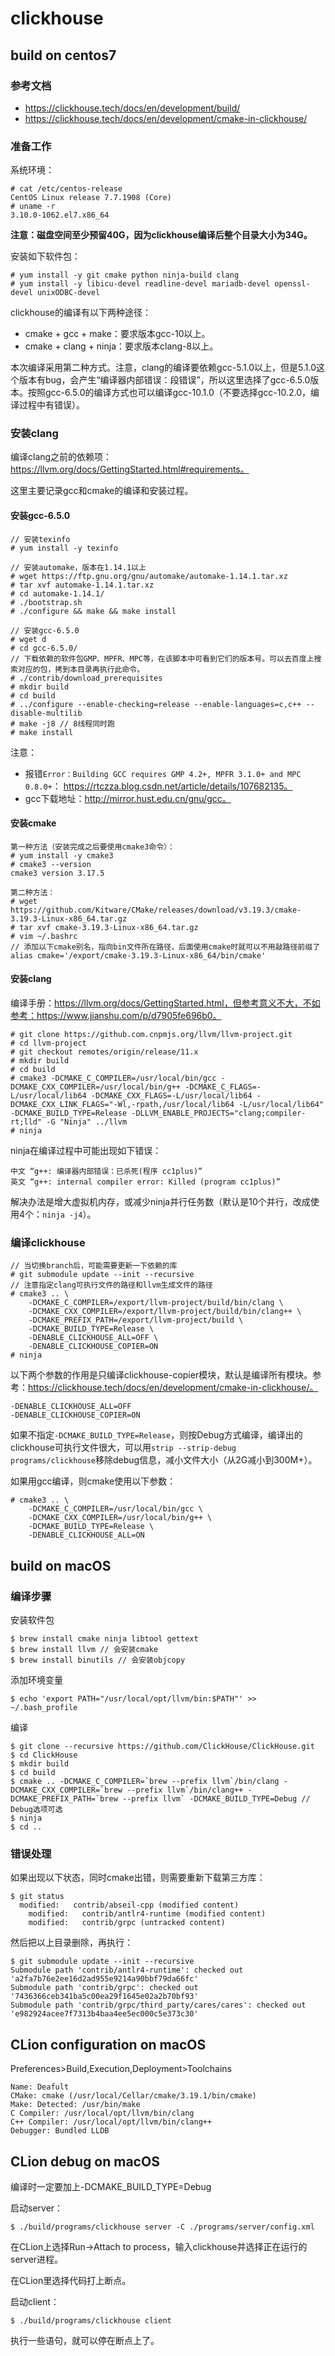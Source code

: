 # clickhouse

## build on centos7

### 参考文档

- https://clickhouse.tech/docs/en/development/build/
- https://clickhouse.tech/docs/en/development/cmake-in-clickhouse/

### 准备工作

系统环境：

```
# cat /etc/centos-release
CentOS Linux release 7.7.1908 (Core)
# uname -r
3.10.0-1062.el7.x86_64
```

**注意：磁盘空间至少预留40G，因为clickhouse编译后整个目录大小为34G。**

安装如下软件包：

```
# yum install -y git cmake python ninja-build clang
# yum install -y libicu-devel readline-devel mariadb-devel openssl-devel unixODBC-devel
```

clickhouse的编译有以下两种途径：

- cmake + gcc + make：要求版本gcc-10以上。
- cmake + clang + ninja：要求版本clang-8以上。

本次编译采用第二种方式。注意，clang的编译要依赖gcc-5.1.0以上，但是5.1.0这个版本有bug，会产生“编译器内部错误：段错误”，所以这里选择了gcc-6.5.0版本。按照gcc-6.5.0的编译方式也可以编译gcc-10.1.0（不要选择gcc-10.2.0，编译过程中有错误）。

### 安装clang

编译clang之前的依赖项：https://llvm.org/docs/GettingStarted.html#requirements。

这里主要记录gcc和cmake的编译和安装过程。

#### 安装gcc-6.5.0

```
// 安装texinfo
# yum install -y texinfo

// 安装automake，版本在1.14.1以上
# wget https://ftp.gnu.org/gnu/automake/automake-1.14.1.tar.xz
# tar xvf automake-1.14.1.tar.xz
# cd automake-1.14.1/
# ./bootstrap.sh
# ./configure && make && make install

// 安装gcc-6.5.0
# wget d
# cd gcc-6.5.0/
// 下载依赖的软件包GMP、MPFR、MPC等，在该脚本中可看到它们的版本号。可以去百度上搜索对应的包，拷到本目录再执行此命令。
# ./contrib/download_prerequisites
# mkdir build
# cd build
# ../configure --enable-checking=release --enable-languages=c,c++ --disable-multilib
# make -j8 // 8线程同时跑
# make install
```

注意：

- 报错`Error：Building GCC requires GMP 4.2+, MPFR 3.1.0+ and MPC 0.8.0+`： https://rtczza.blog.csdn.net/article/details/107682135。
- gcc下载地址：http://mirror.hust.edu.cn/gnu/gcc。

#### 安装cmake

```
第一种方法（安装完成之后要使用cmake3命令）：
# yum install -y cmake3
# cmake3 --version
cmake3 version 3.17.5

第二种方法：
# wget https://github.com/Kitware/CMake/releases/download/v3.19.3/cmake-3.19.3-Linux-x86_64.tar.gz
# tar xvf cmake-3.19.3-Linux-x86_64.tar.gz
# vim ~/.bashrc
// 添加以下cmake别名，指向bin文件所在路径，后面使用cmake时就可以不用敲路径前缀了
alias cmake='/export/cmake-3.19.3-Linux-x86_64/bin/cmake'
```

#### 安装clang

编译手册：https://llvm.org/docs/GettingStarted.html，但参考意义不大，不如参考：https://www.jianshu.com/p/d7905fe696b0。

```
# git clone https://github.com.cnpmjs.org/llvm/llvm-project.git
# cd llvm-project
# git checkout remotes/origin/release/11.x
# mkdir build
# cd build
# cmake3 -DCMAKE_C_COMPILER=/usr/local/bin/gcc -DCMAKE_CXX_COMPILER=/usr/local/bin/g++ -DCMAKE_C_FLAGS=-L/usr/local/lib64 -DCMAKE_CXX_FLAGS=-L/usr/local/lib64 -DCMAKE_CXX_LINK_FLAGS="-Wl,-rpath,/usr/local/lib64 -L/usr/local/lib64" -DCMAKE_BUILD_TYPE=Release -DLLVM_ENABLE_PROJECTS="clang;compiler-rt;lld" -G "Ninja" ../llvm
# ninja
```

ninja在编译过程中可能出现如下错误：

```
中文 “g++: 编译器内部错误：已杀死(程序 cc1plus)”
英文 “g++: internal compiler error: Killed (program cc1plus)”
```

解决办法是增大虚拟机内存，或减少ninja并行任务数（默认是10个并行，改成使用4个：`ninja -j4`）。

### 编译clickhouse

```
// 当切换branch后，可能需要更新一下依赖的库
# git submodule update --init --recursive
// 注意指定clang可执行文件的路径和llvm生成文件的路径
# cmake3 .. \
    -DCMAKE_C_COMPILER=/export/llvm-project/build/bin/clang \
    -DCMAKE_CXX_COMPILER=/export/llvm-project/build/bin/clang++ \
    -DCMAKE_PREFIX_PATH=/export/llvm-project/build \
    -DCMAKE_BUILD_TYPE=Release \
    -DENABLE_CLICKHOUSE_ALL=OFF \
    -DENABLE_CLICKHOUSE_COPIER=ON 
# ninja
```

以下两个参数的作用是只编译clickhouse-copier模块，默认是编译所有模块。参考：https://clickhouse.tech/docs/en/development/cmake-in-clickhouse/。

```
-DENABLE_CLICKHOUSE_ALL=OFF
-DENABLE_CLICKHOUSE_COPIER=ON
```

如果不指定`-DCMAKE_BUILD_TYPE=Release`，则按Debug方式编译，编译出的clickhouse可执行文件很大，可以用`strip --strip-debug programs/clickhouse`移除debug信息，减小文件大小（从2G减小到300M+）。

如果用gcc编译，则cmake使用以下参数：

```
# cmake3 .. \
    -DCMAKE_C_COMPILER=/usr/local/bin/gcc \
    -DCMAKE_CXX_COMPILER=/usr/local/bin/g++ \
    -DCMAKE_BUILD_TYPE=Release \
    -DENABLE_CLICKHOUSE_ALL=ON
```

## build on macOS

### 编译步骤

安装软件包

```
$ brew install cmake ninja libtool gettext
$ brew install llvm // 会安装cmake
$ brew install binutils // 会安装objcopy
```

添加环境变量

```
$ echo 'export PATH="/usr/local/opt/llvm/bin:$PATH"' >> ~/.bash_profile
```

编译

```
$ git clone --recursive https://github.com/ClickHouse/ClickHouse.git
$ cd ClickHouse
$ mkdir build
$ cd build
$ cmake .. -DCMAKE_C_COMPILER=`brew --prefix llvm`/bin/clang -DCMAKE_CXX_COMPILER=`brew --prefix llvm`/bin/clang++ -DCMAKE_PREFIX_PATH=`brew --prefix llvm` -DCMAKE_BUILD_TYPE=Debug // Debug选项可选
$ ninja
$ cd ..
```

### 错误处理

如果出现以下状态，同时cmake出错，则需要重新下载第三方库：

```
$ git status
  modified:   contrib/abseil-cpp (modified content)
	modified:   contrib/antlr4-runtime (modified content)
	modified:   contrib/grpc (untracked content)
```

然后把以上目录删除，再执行：

```
$ git submodule update --init --recursive
Submodule path 'contrib/antlr4-runtime': checked out 'a2fa7b76e2ee16d2ad955e9214a90bbf79da66fc'
Submodule path 'contrib/grpc': checked out '7436366ceb341ba5c00ea29f1645e02a2b70bf93'
Submodule path 'contrib/grpc/third_party/cares/cares': checked out 'e982924acee7f7313b4baa4ee5ec000c5e373c30'
```



## CLion configuration on macOS

Preferences>Build,Execution,Deployment>Toolchains

```
Name: Deafult
CMake: cmake (/usr/local/Cellar/cmake/3.19.1/bin/cmake)
Make: Detected: /usr/bin/make
C Compiler: /usr/local/opt/llvm/bin/clang
C++ Compiler: /usr/local/opt/llvm/bin/clang++
Debugger: Bundled LLDB
```

## CLion debug on macOS

编译时一定要加上-DCMAKE_BUILD_TYPE=Debug

启动server：

```
$ ./build/programs/clickhouse server -C ./programs/server/config.xml
```

在CLion上选择Run->Attach to process，输入clickhouse并选择正在运行的server进程。

在CLion里选择代码打上断点。

启动client：

```
$ ./build/programs/clickhouse client
```

执行一些语句，就可以停在断点上了。

